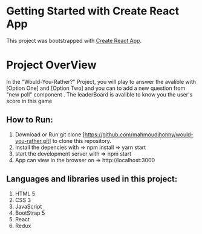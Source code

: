 # Getting Started with Create React App

This project was bootstrapped with [Create React App](https://github.com/facebook/create-react-app).

# Project OverView
In the "Would-You-Rather?" Project, you will play to answer the avalible with [Option One] and [Option Two] and you can to add a new question from "new poll" component . The leaderBoard is avalible to know you the user's score in this game

## How to Run:
1. Download or Run git clone [https://github.com/mahmoudjhonny/would-you-rather.git] to clone this repository.
2. Install the depencies with => npm install 
                              => yarn start
3. start the development server with => npm start
4. App can view in the browser on => http://localhost:3000

## Languages and libraries used in this project:
1. HTML 5
2. CSS 3
3. JavaScript
4. BootStrap 5
5. React
6. Redux